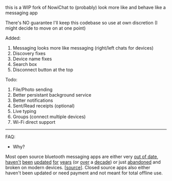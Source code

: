 this is a WIP fork of NowiChat to (probably) look more like and behave like a messaging app

There's NO guarantee I'll keep this codebase so use at own discretion (I might decide to move on at one point)

Added:
1. Messaging looks more like messaging (right/left chats for devices)
2. Discovery fixes
3. Device name fixes
4. Search box
5. Disconnect button at the top

Todo:
1. File/Photo sending
2. Better persistant background service
3. Better notifications
4. Sent/Read receipts (optional)
5. Live typing
6. Groups (connect multiple devices)
7. Wi-Fi direct support

---

FAQ:

- Why?

Most open source bluetooth messaging apps are either very [out of date](https://github.com/imefarhan/Bluetooth-Chat), [haven't](https://github.com/halilozel1903/AndroidBluetoothChatApp) [been](https://github.com/glodanif/BluetoothChat) [updated](https://github.com/atilag/BluetoothLEChat) [for](https://github.com/i-am-mani/Android-Kotlin-Bluetooth-Chat-App) [years](https://github.com/webianks/BluetoothChat) (or [over](https://github.com/onlyinamerica/blemeshchat) a [decade](https://github.com/n8fr8/gilgamesh)) or just [abandoned](https://github.com/sDevPrem/bluetooth-chat-mvvm) and broken on modern devices. [[source](https://www.google.com/search?q=bluetooth+chat+android+site:github.com)]. Closed source apps also either haven't been updated or need payment and not meant for total offline use.
